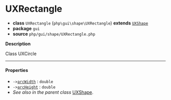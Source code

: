 # UXRectangle

- **class** `UXRectangle` (`php\gui\shape\UXRectangle`) **extends** [`UXShape`](https://github.com/jphp-compiler/jphp/blob/master/exts/jphp-gui-ext/api-docs/classes/php/gui/shape/UXShape.md)
- **package** `gui`
- **source** `php/gui/shape/UXRectangle.php`

**Description**

Class UXCircle

---

#### Properties

- `->`[`arcWidth`](#prop-arcwidth) : `double`
- `->`[`arcHeight`](#prop-archeight) : `double`
- *See also in the parent class* [UXShape](https://github.com/jphp-compiler/jphp/blob/master/exts/jphp-gui-ext/api-docs/classes/php/gui/shape/UXShape.md).